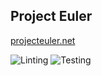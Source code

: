 ## Project Euler
[projecteuler.net](https://projecteuler.net/)

![Linting](https://github.com/robb-randall/project-euler-rb/actions/workflows/Linting.yaml/badge.svg)
![Testing](https://github.com/robb-randall/project-euler-rb/actions/workflows/Testing.yaml/badge.svg)
